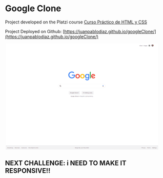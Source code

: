 # Google Clone 



Project developed on the Platzi course [Curso Práctico de HTML y CSS](https://platzi.com/cursos/html-practico/)


<!-- Project is Deployed on Vercel: [URL](google-clone-phi-three.vercel.app) -->

Project Deployed on Github: [https://juanpablodiaz.github.io/googleClone/](https://juanpablodiaz.github.io/googleClone/)

<div align="center">

![](./desktop.png)
</div>

## NEXT CHALLENGE: i NEED TO MAKE IT RESPONSIVE!!